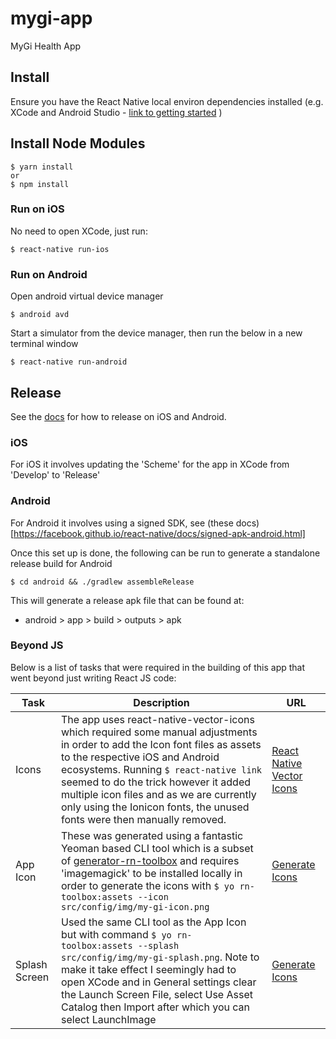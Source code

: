 # mygi-app
MyGi Health App

## Install

Ensure you have the React Native local environ dependencies installed (e.g. XCode and Android Studio - [link to getting started](https://facebook.github.io/react-native/docs/getting-started.html) )

## Install Node Modules

```
$ yarn install
or
$ npm install
```

### Run on iOS

No need to open XCode, just run:

```
$ react-native run-ios
```

### Run on Android

Open android virtual device manager

```
$ android avd
```

Start a simulator from the device manager, then run the below in a new terminal window

```
$ react-native run-android
```

## Release

See the [docs](https://facebook.github.io/react-native/docs/running-on-device.html#building-your-app-for-production) for how to release on iOS and Android.

### iOS

For iOS it involves updating the 'Scheme' for the app in XCode from 'Develop' to 'Release'

### Android

For Android it involves using a signed SDK, see (these docs)[https://facebook.github.io/react-native/docs/signed-apk-android.html]

Once this set up is done, the following can be run to generate a standalone release build for Android

```
$ cd android && ./gradlew assembleRelease
```

This will generate a release apk file that can be found at:

- android > app > build > outputs > apk


### Beyond JS

Below is a list of tasks that were required in the building of this app that went beyond just writing React JS code:

| Task          | Description           | URL  |
| ------------- | --------------------- | ---- |
| Icons         | The app uses react-native-vector-icons which required some manual adjustments in order to add the Icon font files as assets to the respective iOS and Android ecosystems. Running `$ react-native link` seemed to do the trick however it added multiple icon files and as we are currently only using the Ionicon fonts, the unused fonts were then manually removed. | [React Native Vector Icons](https://github.com/oblador/react-native-vector-icons) |
| App Icon | These was generated using a fantastic Yeoman based CLI tool which is a subset of  [generator-rn-toolbox](https://github.com/bamlab/generator-rn-toolbox) and requires 'imagemagick' to be installed locally in order to generate the icons with `$ yo rn-toolbox:assets --icon src/config/img/my-gi-icon.png` | [Generate Icons](https://github.com/bamlab/generator-rn-toolbox/blob/master/generators/assets/README.md) |
| Splash Screen | Used the same CLI tool as the App Icon but with command `$ yo rn-toolbox:assets --splash src/config/img/my-gi-splash.png`. Note to make it take effect I seemingly had to open XCode and in General settings clear the Launch Screen File, select Use Asset Catalog then Import after which you can select LaunchImage | [Generate Icons](https://github.com/bamlab/generator-rn-toolbox/blob/master/generators/assets/README.md) |
